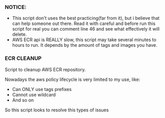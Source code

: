 ### NOTICE:
 * This script don't uses the best practicing(far from it), but i believe that can help someone out there. Read it with careful and before run this script for real you can comment line 46 and see what effectively it will delete.
 * AWS ECR api is REALLY slow, this script may take several minutes to hours to run. It depends by the amount of tags and images you have.


### ECR CLEANUP
Script to cleanup AWS ECR repository.

Nowadays the aws policy lifecycle is very limited to my use, like: 
* Can ONLY use tags prefixes
* Cannot use wildcard
* And so on

So this script looks to resolve this types of issues
